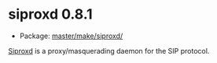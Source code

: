 # siproxd 0.8.1
 - Package: [master/make/siproxd/](https://github.com/Freetz-NG/freetz-ng/tree/master/make/siproxd/)

[Siproxd](http://siproxd.sourceforge.net/) is a
proxy/masquerading daemon for the SIP protocol.


